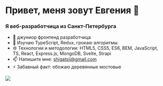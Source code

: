 # Привет, меня зовут Евгения 👋

### Я веб-разработчица из Санкт-Петербурга

- 🔭 джуниор фронтенд разработчица
- 🌱 Изучаю TypeScript, Redux, грокаю алгоритмы.
- :gear: Технологии и методологии: HTML5, CSS5, ES6, BEM, JavaScript, TS, React, Express.js, MongoDB, Svelte, Strapi
- 📫 Напишите мне: shigatsii@gmail.com
- ⚡ Забавный факт: обожаю деревянные мостовые

![](https://komarev.com/ghpvc/?username=shigatsi&color=188f32&style=flat)
